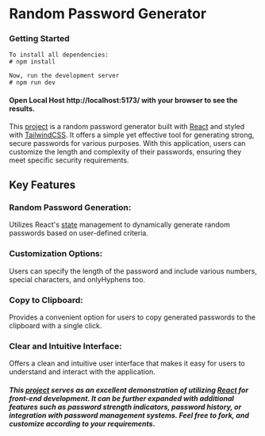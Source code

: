 # Random Password Generator
### Getting Started
```
To install all dependencies:
# npm install 

Now, run the development server
# npm run dev

```
#### Open Local Host http://localhost:5173/ with your browser to see the results.

This [project](https://pass-gen-codewithalpha.vercel.app) is a random password generator built with [React](https://react.dev/) and styled with [TailwindCSS](https://tailwindcss.com/). It offers a simple yet effective tool for generating strong, secure passwords for various purposes. With this application, users can customize the length and complexity of their passwords, ensuring they meet specific security requirements.

## Key Features

### Random Password Generation:

Utilizes React's [state](https://legacy.reactjs.org/docs/hooks-state.html) management to dynamically generate random passwords based on user-defined criteria.

### Customization Options:

Users can specify the length of the password and include various numbers, special characters, and onlyHyphens too.

### Copy to Clipboard:

Provides a convenient option for users to copy generated passwords to the clipboard with a single click.

### Clear and Intuitive Interface:

Offers a clean and intuitive user interface that makes it easy for users to understand and interact with the application.

##### This [project](https://pass-gen-codewithalpha.vercel.app) serves as an excellent demonstration of utilizing [React](https://react.dev/) for front-end development. It can be further expanded with additional features such as password strength indicators, password history, or integration with password management systems. Feel free to fork, and customize according to your requirements.

